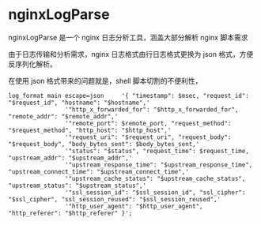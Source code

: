 # nginxLogParse

nginxLogParse 是一个 nginx 日志分析工具，涵盖大部分解析 nginx 脚本需求

由于日志传输和分析需求，nginx 日志格式由行日志格式更换为 json 格式，方便反序列化解析。

在使用 json 格式带来的问题就是，shell 脚本切割的不便利性，

```
log_format main escape=json     '{ "timestamp": $msec, "request_id": "$request_id", "hostname": "$hostname",'
                '"http_x_forwarded_for": "$http_x_forwarded_for", "remote_addr": "$remote_addr",'
                '"remote_port": $remote_port, "request_method": "$request_method", "http_host": "$http_host",'
                '"request_uri": "$request_uri", "request_body": "$request_body", "body_bytes_sent": $body_bytes_sent,'
                '"status": "$status", "request_time": $request_time, "upstream_addr": "$upstream_addr",'
                '"upstream_response_time": "$upstream_response_time", "upstream_connect_time": "$upstream_connect_time",'
                '"upstream_cache_status": "$upstream_cache_status", "upstream_status": "$upstream_status",'
                '"ssl_session_id": "$ssl_session_id", "ssl_cipher": "$ssl_cipher", "ssl_session_reused": "$ssl_session_reused",'
                '"http_user_agent": "$http_user_agent", "http_referer": "$http_referer" }';
```
                
                
         
